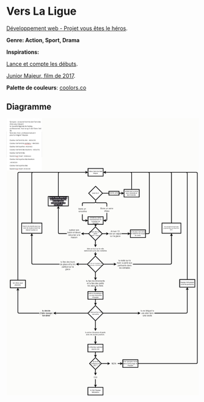 # Vers La Ligue

[Développement web - Projet vous êtes le héros](https://smnarnold.com/projets/vous-etes-le-heros).
 
**Genre: Action, Sport, Drama**

**Inspirations:**

[Lance et compte les débuts](https://www.leslibraires.ca/livres/lance-et-compte-les-debuts-coffret-helene-gagnon-9782924025581.html).

[Junior Majeur, film de 2017](https://fr.wikipedia.org/wiki/Junior_majeur).

**Palette de couleurs**: [coolors.co](https://coolors.co/94c6e3-001c3d-252422-00a7e1-a8aaa4-d9e5d6-3581b8)

## Diagramme
![schema](assets/drawio/schema.png)
